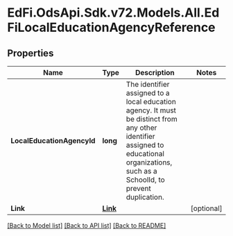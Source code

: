 # EdFi.OdsApi.Sdk.v72.Models.All.EdFiLocalEducationAgencyReference

## Properties

Name | Type | Description | Notes
------------ | ------------- | ------------- | -------------
**LocalEducationAgencyId** | **long** | The identifier assigned to a local education agency. It must be distinct from any other identifier assigned to educational organizations, such as a SchoolId, to prevent duplication. | 
**Link** | [**Link**](Link.md) |  | [optional] 

[[Back to Model list]](../README.md#documentation-for-models) [[Back to API list]](../README.md#documentation-for-api-endpoints) [[Back to README]](../README.md)

